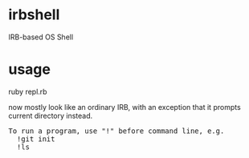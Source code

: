 irbshell
========

IRB-based OS Shell

usage
=====

ruby repl.rb

now mostly look like an ordinary IRB, with an exception that it prompts current directory instead.
<pre>
To run a program, use "!" before command line, e.g.
  !git init
  !ls
</pre>
